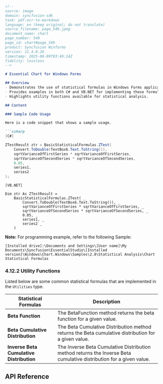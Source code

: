 ```markdown
<!--
source: image
domain: syncfusion-sdk
task: pdf-ocr-to-markdown
language: en (keep original; do not translate)
source_filename: page_549.jpeg
document_name: chart
page_number: 549
page_id: chart#page_549
product: Syncfusion Winforms
version: 11.4.0.26
timestamp: 2025-08-09T03:49:14Z
fidelity: lossless
-->

# Essential Chart for Windows Forms

## Overview
- Demonstrates the use of statistical formulas in Windows Forms applications.
- Provides examples in both C# and VB.NET for implementing these formulas.
- Highlights utility functions available for statistical analysis.

## Content

### Sample Code Usage

Here is a code snippet that shows a sample usage.

```csharp
[C#]

ZTestResult ztr = BasicStatisticalFormulas.ZTest(
    Convert.ToDouble(TextBox6.Text.ToString()),
    sqrtVarianceOfFirstSeries * sqrtVarianceOfFirstSeries,
    sqrtVarianceOfSecondSeries * sqrtVarianceOfSecondSeries,
    0.05,
    series1,
    series2
);
```

```vbnet
[VB.NET]

Dim ztr As ZTestResult =
    BasicStatisticalFormulas.ZTest( _
        Convert.ToDouble(TextBox6.Text.ToString()), _
        sqrtVarianceOfFirstSeries * sqrtVarianceOfFirstSeries, _
        sqrtVarianceOfSecondSeries * sqrtVarianceOfSecondSeries, _
        0.05, _
        series1, _
        series2 _
    )
```

**Note:** For programming example, refer to the following Sample:

```
[Installed drive]:\Documents and Settings\[User name]\My Documents\Syncfusion\EssentialStudio\[Installed version]\Windows\Chart.Windows\Samples\2.0\Statistical Analysis\Chart Statistical Formulas
```

### 4.12.2 Utility Functions

Listed below are some common statistical formulas that are implemented in the `Utilities` type.

| Statistical Formulas                  | Description                                                                 |
|----------------------------------------|-----------------------------------------------------------------------------|
| **Beta Function**                     | The BetaFunction method returns the beta function for a given value.      |
| **Beta Cumulative Distribution**      | The Beta Cumulative Distribution method returns the Beta cumulative distribution for a given value. |
| **Inverse Beta Cumulative Distribution** | The Inverse Beta Cumulative Distribution method returns the Inverse Beta cumulative distribution for a given value. |

## API Reference

<!-- tags: [windows-forms, statistical-analysis, utilities, z-test, beta-function, cumulative-distribution] keywords: [chart, statistical formulas, utilities, z-test, beta function, beta cumulative distribution, inverse beta cumulative distribution] -->
```